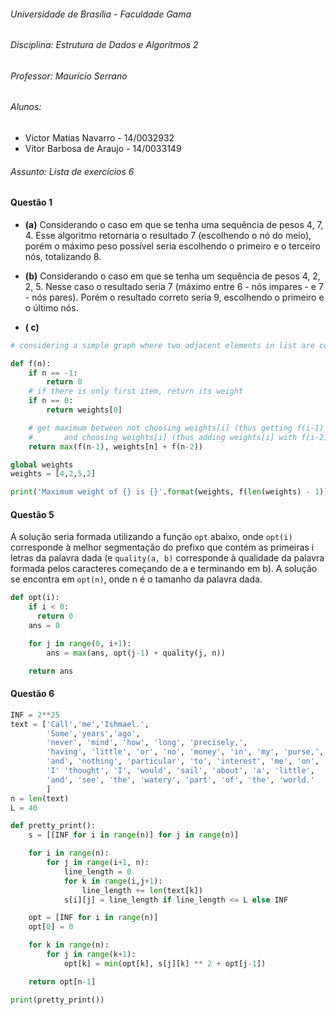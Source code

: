###### Universidade de Brasília - Faculdade Gama

###### Disciplina: Estrutura de Dados e Algoritmos 2

###### Professor: Maurício Serrano

###### Alunos:
  - Victor Matias Navarro - 14/0032932
  - Vítor Barbosa de Araujo - 14/0033149

###### Assunto: Lista de exercícios 6

#### Questão 1

* __(a)__ Considerando o caso em que se tenha uma sequência de pesos 4, 7, 4. Esse algoritmo retornaria o resultado 7 (escolhendo o nó do meio), porém o máximo peso possível seria escolhendo o primeiro e o terceiro nós, totalizando 8.

* __(b)__ Considerando o caso em que se tenha um sequência de pesos 4, 2, 2, 5. Nesse caso o resultado seria 7 (máximo entre 6 - nós impares - e 7 - nós pares). Porém o resultado correto seria 9, escolhendo o primeiro e o último nós.

* __( c)__

```python
# considering a simple graph where two adjacent elements in list are connected

def f(n):
    if n == -1:
        return 0
    # if there is only first item, return its weight
    if n == 0:
        return weights[0]

    # get maximum between not choosing weights[i] (thus getting f(i-1) + 0)
    #       and choosing weights[i] (thus adding weights[i] with f(i-2) --> because you have to skip its neighbor)
    return max(f(n-1), weights[n] + f(n-2))

global weights
weights = [4,2,5,2]

print('Maximum weight of {} is {}'.format(weights, f(len(weights) - 1)))
```

#### Questão 5

A solução seria formada utilizando a função `opt` abaixo, onde `opt(i)` corresponde à melhor segmentação do prefixo que contém as primeiras i letras da palavra dada (e `quality(a, b)` corresponde à qualidade da palavra formada pelos caracteres começando de a e terminando em b). A solução se encontra em `opt(n)`, onde n é o tamanho da palavra dada.

``` python
def opt(i):
    if i < 0:
      return 0
    ans = 0

    for j in range(0, i+1):
        ans = max(ans, opt(j-1) + quality(j, n))

    return ans
```

#### Questão 6

``` python
INF = 2**25
text = ['Call','me','Ishmael.',
        'Some','years','ago',
        'never', 'mind', 'how', 'long', 'precisely,',
        'having', 'little', 'or', 'no', 'money', 'in', 'my', 'purse,',
        'and', 'nothing', 'particular', 'to', 'interest', 'me', 'on', 'shore,',
        'I' 'thought', 'I', 'would', 'sail', 'about', 'a', 'little',
        'and', 'see', 'the', 'watery', 'part', 'of', 'the', 'world.'
        ]
n = len(text)
L = 40

def pretty_print():
    s = [[INF for i in range(n)] for j in range(n)]

    for i in range(n):
        for j in range(i+1, n):
            line_length = 0
            for k in range(i,j+1):
                line_length += len(text[k])
            s[i][j] = line_length if line_length <= L else INF

    opt = [INF for i in range(n)]
    opt[0] = 0

    for k in range(n):
        for j in range(k+1):
            opt[k] = min(opt[k], s[j][k] ** 2 + opt[j-1])

    return opt[n-1]

print(pretty_print())
```
